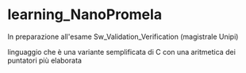 # learning_NanoPromela

In preparazione all'esame Sw_Validation_Verification (magistrale Unipi)

linguaggio che è una variante semplificata di C con una aritmetica dei puntatori più elaborata
